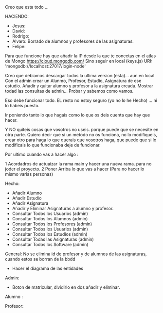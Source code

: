 Creo que esta todo ... 

HACIENDO:

- Jesus: 
- David: 
- Rodrigo:
- Alvaro: Borrado de alumnos y profesores de las asignaturas.
- Felipe:


Para que funcione hay que añadir la IP desde la que te conectas en el atlas de Mongo https://cloud.mongodb.com/
Sino seguir en local (keys.js) URI: 'mongodb://localhost:27017/login-node'

Creo que debiamos descargar todos la ultima version (esta)... aun en local
Con el admin crear un Alunmo, Profesor, Estudio, Asignatura de ese estudio. 
Añadir y quitar alumno y profesor a la asignatura creada.
Mostrar todad las consultas de admin...
Probar y sabemos como vamos.

Eso debe funcionar todo. EL resto no estoy seguro (yo no lo he Hecho) ... ni lo habeis puesto.

Ir poniendo tanto lo que hagais como lo que os deis cuenta que hay que hacer.

Y NO quiteis cosas que vosotros no useis. porque puede que se necesite en otra parte. 
Quiero decir que si un metodo no os funciona, no lo modifiqueis, crear otro para haga lo que querais que vosotros haga, que puede que si lo modificais lo que funcionaba deje de funcionar.

Por ultimo cuando vas a hacer algo :

1 Acordadros de actuaizar la rama main y hacer una nueva rama. para no joder el proyecto.
2 Poner Arriba lo que vas a hacer (Para no hacer lo mismo varias personas)


Hecho:

- Añadir Alumno
- Añadir Estudio
- Añadir Asignatura
- Añadir y Eliminar Asignaturas a alumno y profesor.
- Consultar Todos los Usuarios (admin)
- Consultar Todos los Alumnos (admin)
- Consultar Todos los Profesores (admin)
- Consultar Todos los Usuarios (admin)
- Consultar Todos los Estudios (admin)
- Consultar Todas las Asignaturas (admin)
- Consultar Todos los Software (admin)

General:
No se elimina id de profesor y de alumnos de las asignaturas, cuando estos se borran de la bbdd
- Hacer el diagrama de las entidades

Admin:
- Boton de matricular, dividirlo en dos añadir y eliminar.

Alumno :

Profesor:



